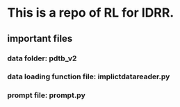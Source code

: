 # This is a repo of RL for IDRR.

## important files
### data folder: pdtb_v2
### data loading function file: implictdatareader.py
### prompt file: prompt.py




